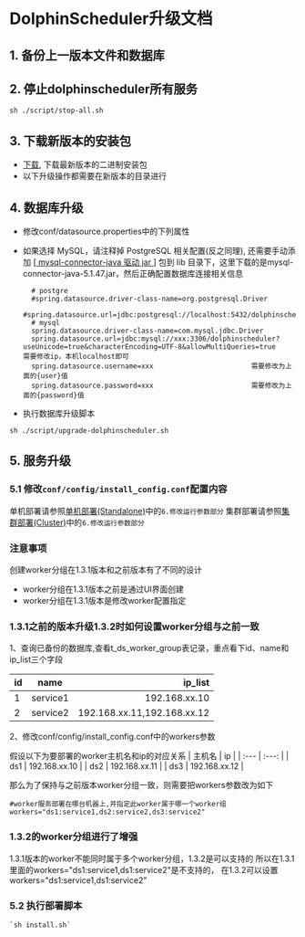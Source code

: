 
# DolphinScheduler升级文档

## 1. 备份上一版本文件和数据库

## 2. 停止dolphinscheduler所有服务

 `sh ./script/stop-all.sh`

## 3. 下载新版本的安装包

- [下载](https://dolphinscheduler.apache.org/zh-cn/download/download.html), 下载最新版本的二进制安装包
- 以下升级操作都需要在新版本的目录进行

## 4. 数据库升级
- 修改conf/datasource.properties中的下列属性

- 如果选择 MySQL，请注释掉 PostgreSQL 相关配置(反之同理), 还需要手动添加 [[ mysql-connector-java 驱动 jar ](https://downloads.MySQL.com/archives/c-j/)] 包到 lib 目录下，这里下载的是mysql-connector-java-5.1.47.jar，然后正确配置数据库连接相关信息

    ```properties
      # postgre
      #spring.datasource.driver-class-name=org.postgresql.Driver
      #spring.datasource.url=jdbc:postgresql://localhost:5432/dolphinscheduler
      # mysql
      spring.datasource.driver-class-name=com.mysql.jdbc.Driver
      spring.datasource.url=jdbc:mysql://xxx:3306/dolphinscheduler?useUnicode=true&characterEncoding=UTF-8&allowMultiQueries=true     需要修改ip，本机localhost即可
      spring.datasource.username=xxx						需要修改为上面的{user}值
      spring.datasource.password=xxx						需要修改为上面的{password}值
    ```

- 执行数据库升级脚本

`sh ./script/upgrade-dolphinscheduler.sh`

## 5. 服务升级

### 5.1 修改`conf/config/install_config.conf`配置内容
单机部署请参照[单机部署(Standalone)](/zh-cn/docs/1.3.6/user_doc/standalone-deployment.html)中的`6.修改运行参数部分`
集群部署请参照[集群部署(Cluster)](/zh-cn/docs/1.3.6/user_doc/cluster-deployment.html)中的`6.修改运行参数部分`

### 注意事项
创建worker分组在1.3.1版本和之前版本有了不同的设计

- worker分组在1.3.1版本之前是通过UI界面创建
- worker分组在1.3.1版本是修改worker配置指定

### 1.3.1之前的版本升级1.3.2时如何设置worker分组与之前一致

1、查询已备份的数据库,查看t_ds_worker_group表记录，重点看下id、name和ip_list三个字段

| id | name | ip_list    |
| :---         |     :---:      |          ---: |
| 1   | service1     | 192.168.xx.10    |
| 2   | service2     | 192.168.xx.11,192.168.xx.12      |

2、修改conf/config/install_config.conf中的workers参数

假设以下为要部署的worker主机名和ip的对应关系
| 主机名 | ip |
| :---  | :---:  |
| ds1   | 192.168.xx.10     |
| ds2   | 192.168.xx.11     |
| ds3   | 192.168.xx.12     |

那么为了保持与之前版本worker分组一致，则需要把workers参数改为如下

```shell
#worker服务部署在哪台机器上,并指定此worker属于哪一个worker组
workers="ds1:service1,ds2:service2,ds3:service2"
```

### 1.3.2的worker分组进行了增强
1.3.1版本的worker不能同时属于多个worker分组，1.3.2是可以支持的
所以在1.3.1里面的workers="ds1:service1,ds1:service2"是不支持的，
在1.3.2可以设置workers="ds1:service1,ds1:service2"
  
### 5.2 执行部署脚本
```shell
`sh install.sh`
```


